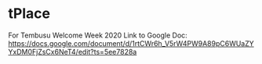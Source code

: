 # tPlace
For Tembusu Welcome Week 2020
Link to Google Doc: https://docs.google.com/document/d/1rtCWr6h_V5rW4PW9A89pC6WUaZYYxDM0FjZsCx6NeT4/edit?ts=5ee7828a
